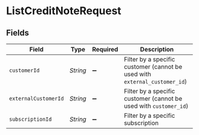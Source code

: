 # ListCreditNoteRequest


## Fields

| Field                                                                      | Type                                                                       | Required                                                                   | Description                                                                |
| -------------------------------------------------------------------------- | -------------------------------------------------------------------------- | -------------------------------------------------------------------------- | -------------------------------------------------------------------------- |
| `customerId`                                                               | *String*                                                                   | :heavy_minus_sign:                                                         | Filter by a specific customer (cannot be used with `external_customer_id`) |
| `externalCustomerId`                                                       | *String*                                                                   | :heavy_minus_sign:                                                         | Filter by a specific customer (cannot be used with `customer_id`)          |
| `subscriptionId`                                                           | *String*                                                                   | :heavy_minus_sign:                                                         | Filter by a specific subscription                                          |